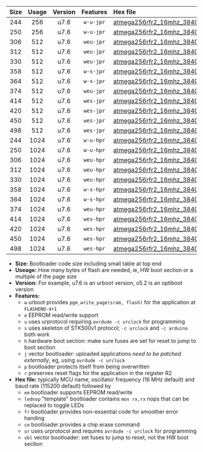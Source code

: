 |Size|Usage|Version|Features|Hex file|
|:-:|:-:|:-:|:-:|:--|
|244|256|u7.6|`w-u-jpr`|[atmega256rfr2_16mhz_38400bps_ur_vbl.hex](https://raw.githubusercontent.com/stefanrueger/urboot/main/atmega256rfr2_16mhz_38400bps_ur_vbl.hex)|
|250|256|u7.6|`w-u-jpr`|[atmega256rfr2_16mhz_38400bps_lednop_ur_vbl.hex](https://raw.githubusercontent.com/stefanrueger/urboot/main/atmega256rfr2_16mhz_38400bps_lednop_ur_vbl.hex)|
|306|512|u7.6|`weu-jpr`|[atmega256rfr2_16mhz_38400bps_ee_ur_vbl.hex](https://raw.githubusercontent.com/stefanrueger/urboot/main/atmega256rfr2_16mhz_38400bps_ee_ur_vbl.hex)|
|312|512|u7.6|`weu-jpr`|[atmega256rfr2_16mhz_38400bps_ee_lednop_ur_vbl.hex](https://raw.githubusercontent.com/stefanrueger/urboot/main/atmega256rfr2_16mhz_38400bps_ee_lednop_ur_vbl.hex)|
|330|512|u7.6|`weu-jpr`|[atmega256rfr2_16mhz_38400bps_ee_lednop_fr_ur_vbl.hex](https://raw.githubusercontent.com/stefanrueger/urboot/main/atmega256rfr2_16mhz_38400bps_ee_lednop_fr_ur_vbl.hex)|
|358|512|u7.6|`w-s-jpr`|[atmega256rfr2_16mhz_38400bps_vbl.hex](https://raw.githubusercontent.com/stefanrueger/urboot/main/atmega256rfr2_16mhz_38400bps_vbl.hex)|
|364|512|u7.6|`w-s-jpr`|[atmega256rfr2_16mhz_38400bps_lednop_vbl.hex](https://raw.githubusercontent.com/stefanrueger/urboot/main/atmega256rfr2_16mhz_38400bps_lednop_vbl.hex)|
|374|512|u7.6|`weu-jpr`|[atmega256rfr2_16mhz_38400bps_ee_lednop_fr_ce_ur_vbl.hex](https://raw.githubusercontent.com/stefanrueger/urboot/main/atmega256rfr2_16mhz_38400bps_ee_lednop_fr_ce_ur_vbl.hex)|
|414|512|u7.6|`wes-jpr`|[atmega256rfr2_16mhz_38400bps_ee_vbl.hex](https://raw.githubusercontent.com/stefanrueger/urboot/main/atmega256rfr2_16mhz_38400bps_ee_vbl.hex)|
|420|512|u7.6|`wes-jpr`|[atmega256rfr2_16mhz_38400bps_ee_lednop_vbl.hex](https://raw.githubusercontent.com/stefanrueger/urboot/main/atmega256rfr2_16mhz_38400bps_ee_lednop_vbl.hex)|
|450|512|u7.6|`wes-jpr`|[atmega256rfr2_16mhz_38400bps_ee_lednop_fr_vbl.hex](https://raw.githubusercontent.com/stefanrueger/urboot/main/atmega256rfr2_16mhz_38400bps_ee_lednop_fr_vbl.hex)|
|498|512|u7.6|`wes-jpr`|[atmega256rfr2_16mhz_38400bps_ee_lednop_fr_ce_vbl.hex](https://raw.githubusercontent.com/stefanrueger/urboot/main/atmega256rfr2_16mhz_38400bps_ee_lednop_fr_ce_vbl.hex)|
|244|1024|u7.6|`w-u-hpr`|[atmega256rfr2_16mhz_38400bps_ur.hex](https://raw.githubusercontent.com/stefanrueger/urboot/main/atmega256rfr2_16mhz_38400bps_ur.hex)|
|250|1024|u7.6|`w-u-hpr`|[atmega256rfr2_16mhz_38400bps_lednop_ur.hex](https://raw.githubusercontent.com/stefanrueger/urboot/main/atmega256rfr2_16mhz_38400bps_lednop_ur.hex)|
|306|1024|u7.6|`weu-hpr`|[atmega256rfr2_16mhz_38400bps_ee_ur.hex](https://raw.githubusercontent.com/stefanrueger/urboot/main/atmega256rfr2_16mhz_38400bps_ee_ur.hex)|
|312|1024|u7.6|`weu-hpr`|[atmega256rfr2_16mhz_38400bps_ee_lednop_ur.hex](https://raw.githubusercontent.com/stefanrueger/urboot/main/atmega256rfr2_16mhz_38400bps_ee_lednop_ur.hex)|
|330|1024|u7.6|`weu-hpr`|[atmega256rfr2_16mhz_38400bps_ee_lednop_fr_ur.hex](https://raw.githubusercontent.com/stefanrueger/urboot/main/atmega256rfr2_16mhz_38400bps_ee_lednop_fr_ur.hex)|
|358|1024|u7.6|`w-s-hpr`|[atmega256rfr2_16mhz_38400bps.hex](https://raw.githubusercontent.com/stefanrueger/urboot/main/atmega256rfr2_16mhz_38400bps.hex)|
|364|1024|u7.6|`w-s-hpr`|[atmega256rfr2_16mhz_38400bps_lednop.hex](https://raw.githubusercontent.com/stefanrueger/urboot/main/atmega256rfr2_16mhz_38400bps_lednop.hex)|
|374|1024|u7.6|`weu-hpr`|[atmega256rfr2_16mhz_38400bps_ee_lednop_fr_ce_ur.hex](https://raw.githubusercontent.com/stefanrueger/urboot/main/atmega256rfr2_16mhz_38400bps_ee_lednop_fr_ce_ur.hex)|
|414|1024|u7.6|`wes-hpr`|[atmega256rfr2_16mhz_38400bps_ee.hex](https://raw.githubusercontent.com/stefanrueger/urboot/main/atmega256rfr2_16mhz_38400bps_ee.hex)|
|420|1024|u7.6|`wes-hpr`|[atmega256rfr2_16mhz_38400bps_ee_lednop.hex](https://raw.githubusercontent.com/stefanrueger/urboot/main/atmega256rfr2_16mhz_38400bps_ee_lednop.hex)|
|450|1024|u7.6|`wes-hpr`|[atmega256rfr2_16mhz_38400bps_ee_lednop_fr.hex](https://raw.githubusercontent.com/stefanrueger/urboot/main/atmega256rfr2_16mhz_38400bps_ee_lednop_fr.hex)|
|498|1024|u7.6|`wes-hpr`|[atmega256rfr2_16mhz_38400bps_ee_lednop_fr_ce.hex](https://raw.githubusercontent.com/stefanrueger/urboot/main/atmega256rfr2_16mhz_38400bps_ee_lednop_fr_ce.hex)|

- **Size:** Bootloader code size including small table at top end
- **Useage:** How many bytes of flash are needed, ie, HW boot section or a multiple of the page size
- **Version:** For example, u7.6 is an urboot version, o5.2 is an optiboot version
- **Features:**
  + `w` urboot provides `pgm_write_page(sram, flash)` for the application at `FLASHEND-4+1`
  + `e` EEPROM read/write support
  + `u` uses urprotocol requiring `avrdude -c urclock` for programming
  + `s` uses skeleton of STK500v1 protocol; `-c urclock` and `-c arduino` both work
  + `h` hardware boot section: make sure fuses are set for reset to jump to boot section
  + `j` vector bootloader: uploaded applications *need to be patched externally*, eg, using `avrdude -c urclock`
  + `p` bootloader protects itself from being overwritten
  + `r` preserves reset flags for the application in the register R2
- **Hex file:** typically MCU name, oscillator frequency (16 MHz default) and baud rate (115200 default) followed by
  + `ee` bootloader supports EEPROM read/write
  + `lednop` "template" bootloader contains `mov rx,rx` nops that can be replaced to toggle LEDs
  + `fr` bootloader provides non-essential code for smoother error handing
  + `ce` bootloader provides a chip erase command
  + `ur` uses urprotocol and requires `avrdude -c urclock` for programming
  + `vbl` vector bootloader: set fuses to jump to reset, not the HW boot section
